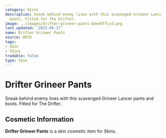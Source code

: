 ```yaml
---
category: Skins
description: Sneak behind enemy lines with this scavenged Grineer Lancer pants and
  boots. Fitted for The Drifter.
image: ../images/drifter-grineer-pants-b4ee6ffccd.png
last_updated: '2025-09-17'
name: Drifter Grineer Pants
source: WFCD
tags:
- Skin
- Skins
tradable: false
type: Skin
---
```


# Drifter Grineer Pants

Sneak behind enemy lines with this scavenged Grineer Lancer pants and boots. Fitted for The Drifter.

## Cosmetic Information

**Drifter Grineer Pants** is a skin cosmetic item for Skins.

